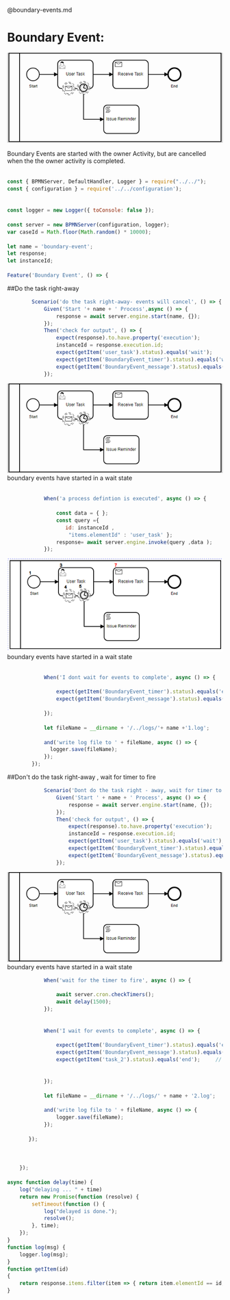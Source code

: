 @boundary-events.md
# Boundary Event:

![BPMN Diagram](boundary-event1.png)

Boundary Events are started with the owner Activity, but are cancelled when the the owner activity is completed.

```javascript

const { BPMNServer, DefaultHandler, Logger } = require("../../");
const { configuration } = require('../../configuration');


const logger = new Logger({ toConsole: false });

const server = new BPMNServer(configuration, logger);
var caseId = Math.floor(Math.random() * 10000);

let name = 'boundary-event';
let response;
let instanceId;

Feature('Boundary Event', () => {
```
##Do the task right-away
```javascript
        Scenario('do the task right-away- events will cancel', () => {
            Given('Start '+ name + ' Process',async () => {
                response = await server.engine.start(name, {});
            });
            Then('check for output', () => {
                expect(response).to.have.property('execution');
                instanceId = response.execution.id;
                expect(getItem('user_task').status).equals('wait');
                expect(getItem('BoundaryEvent_timer').status).equals('wait');
                expect(getItem('BoundaryEvent_message').status).equals('wait');
            });
```
![BPMN Diagram](boundary-event1.png)
 boundary events have started in a wait state
```javascript

            When('a process defintion is executed', async () => {

                const data = { };
                const query ={
                   id: instanceId ,
                    "items.elementId" : 'user_task' };
                response= await server.engine.invoke(query ,data );
            });
```
![BPMN Diagram](boundary-event-nowait.png)
 boundary events have started in a wait state
```javascript

            When('I dont wait for events to complete', async () => {

                expect(getItem('BoundaryEvent_timer').status).equals('end');
                expect(getItem('BoundaryEvent_message').status).equals('end');

            });

            let fileName = __dirname + '/../logs/'+ name +'1.log';

            and('write log file to ' + fileName, async () => {
              logger.save(fileName);
            });
        });
```
##Don't do the task right-away , wait for timer to fire
```javascript
            Scenario('Dont do the task right - away, wait for timer to fire', () => {
                Given('Start ' + name + ' Process', async () => {
                    response = await server.engine.start(name, {});
                });
                Then('check for output', () => {
                    expect(response).to.have.property('execution');
                    instanceId = response.execution.id;
                    expect(getItem('user_task').status).equals('wait');
                    expect(getItem('BoundaryEvent_timer').status).equals('wait');
                    expect(getItem('BoundaryEvent_message').status).equals('wait');
                });
```
![BPMN Diagram](boundary-event1.png)
 boundary events have started in a wait state
```javascript
            When('wait for the timer to fire', async () => {

                await server.cron.checkTimers();
                await delay(1500);
            });


            When('I wait for events to complete', async () => {

                expect(getItem('BoundaryEvent_timer').status).equals('end');
                expect(getItem('BoundaryEvent_message').status).equals('wait');
                expect(getItem('task_2').status).equals('end');     // issue reminder
                

            });

            let fileName = __dirname + '/../logs/' + name + '2.log';

            and('write log file to ' + fileName, async () => {
                logger.save(fileName);
            });

       });



    });

async function delay(time) {
    log("delaying ... " + time)
    return new Promise(function (resolve) {
        setTimeout(function () {
            log("delayed is done.");
            resolve();
        }, time);
    });
}
function log(msg) {
    logger.log(msg);
}
function getItem(id)
{
    return response.items.filter(item => { return item.elementId == id; })[0];
}

